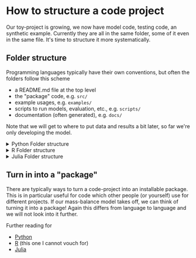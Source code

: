 # How to structure a code project

Our toy-project is growing, we now have model code, testing code, an synthetic example.  Currently they are all in the same folder, some of it even in the same file.  It's time to structure it more systematically.

## Folder structure

Programming languages typically have their own conventions, but often the folders follow this scheme
- a README.md file at the top level
- the "package" code, e.g. `src/`
- example usages, e.g. `examples/`
- scripts to run models, evaluation, etc., e.g. `scripts/`
- documentation (often generated), e.g. `docs/`

Note that we will get to where to put data and results a bit later, so far we're only developing the model.

<details>
<summary>Python Folder structure</summary>

```
|-- src/            # package code
|-- scripts/        # Custom analysis or processing scripts
|-- tests/
|-- examples/       # Example scripts using the package
|-- docs/           # documentation
 -- environment.yml # to handle project dependencies
 -- README.md
```

</details>

<details>
<summary>R Folder structure</summary>

```
|-- R/               # R scripts and functions (package code)
|-- scripts/         # Custom analysis or processing scripts
|-- man/             # Documentation files
|-- tests/
|-- examples/        # Example scripts using the package
|-- vignettes/       # Long-form documentation
 -- DESCRIPTION      # Package description and metadata
 -- NAMESPACE        # Namespace file for package
 -- README.md        # Project overview and details
```

</details>

<details>
<summary>Julia Folder structure</summary>

```
|-- src/            # package code
|-- scripts/        # Custom analysis or processing scripts
|-- test/
|-- examples/       # Example scripts using the package
|-- docs/           # documentation
 -- Project.toml    # to handle project dependencies
 -- README.md
```

</details>


## Turn in into a "package"

There are typically ways to turn a code-project into an installable package.  This is in particular useful for code which other people (or yourself) use for different projects.  If our mass-balance model takes off, we can think of turning it into a package!  Again this differs from language to language and we will not look into it further.

Further reading for
- [Python](https://goodresearch.dev/setup#create-a-pip-installable-package-recommended)
- [R](https://statisticsglobe.com/create-package-r) (this one I cannot vouch for)
- [Julia](https://pkgdocs.julialang.org/v1/creating-packages/)
